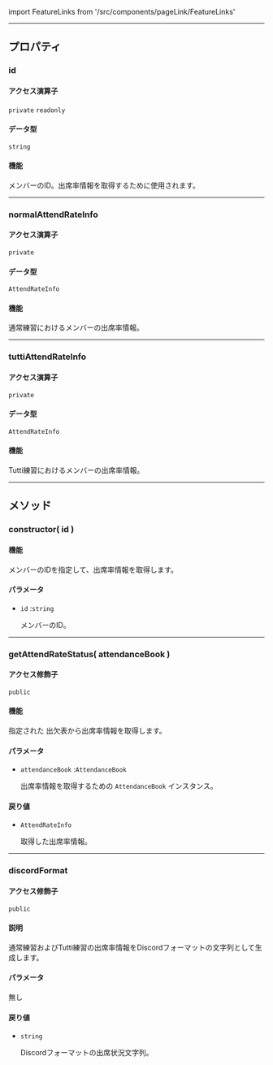 import FeatureLinks from '/src/components/pageLink/FeatureLinks'

<FeatureLinks component='AttendanceStatus' type='class' project='attendance-management-system' />

---

## プロパティ

### id
#### アクセス演算子
`private` `readonly`

#### データ型
`string`

#### 機能
メンバーのID。出席率情報を取得するために使用されます。

---

### normalAttendRateInfo
#### アクセス演算子
`private`

#### データ型
`AttendRateInfo`

#### 機能
通常練習におけるメンバーの出席率情報。

---

### tuttiAttendRateInfo
#### アクセス演算子
`private`

#### データ型
`AttendRateInfo`

#### 機能
Tutti練習におけるメンバーの出席率情報。

---

## メソッド
### constructor( id )
#### 機能
メンバーのIDを指定して、出席率情報を取得します。
#### パラメータ
- `id` :`string`

  メンバーのID。

---

### getAttendRateStatus( attendanceBook ) 
#### アクセス修飾子
`public`

#### 機能
指定された 出欠表から出席率情報を取得します。
  
#### パラメータ
- `attendanceBook` :`AttendanceBook`

  出席率情報を取得するための `AttendanceBook` インスタンス。

#### 戻り値
- `AttendRateInfo`

  取得した出席率情報。

---

### discordFormat
#### アクセス修飾子
`public`

#### 説明
通常練習およびTutti練習の出席率情報をDiscordフォーマットの文字列として生成します。

#### パラメータ
無し

#### 戻り値
- `string`

  Discordフォーマットの出席状況文字列。